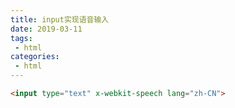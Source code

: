 ```yaml
---
title: input实现语音输入
date: 2019-03-11
tags:
 - html      
categories: 
 - html
---
```


```html
<input type="text" x-webkit-speech lang="zh-CN">
```